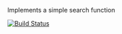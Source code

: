 Implements a simple search function

[![Build Status](https://travis-ci.org/asdemirci/myDemoApp.svg?branch=master)](https://travis-ci.org/asdemirci/myDemoApp)
